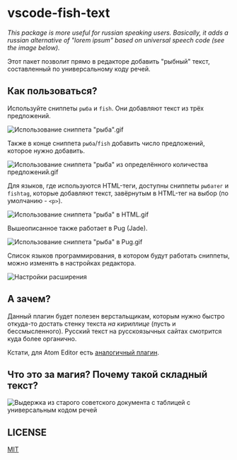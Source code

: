 # vscode-fish-text

_This package is more useful for russian speaking users. Basically, it adds a russian alternative of "lorem ipsum" based on universal speech code (see the image below)._

Этот пакет позволит прямо в редакторе добавить "рыбный" текст, составленный по универсальному коду речей.

## Как пользоваться?

Используйте сниппеты `рыба` и `fish`. Они добавляют текст из трёх предложений.

![Использование сниппета "рыба".gif](https://github.com/mamoruuu/vscode-fish-text/raw/main/.github/1.gif)

Также в конце сниппета `рыба`/`fish` добавить число предложений, которое нужно добавить.

![Использование сниппета "рыба" из определённого количества предложений.gif](https://github.com/mamoruuu/vscode-fish-text/raw/main/.github/2.gif)

Для языков, где используются HTML-теги, доступны сниппеты `рыбатег` и `fishtag`, которые добавляют текст, завёрнутым в HTML-тег на выбор (по умолчанию - `<p>`).

![Использование сниппета "рыба" в HTML.gif](https://github.com/mamoruuu/vscode-fish-text/raw/main/.github/3-html.gif)

Вышеописанное также работает в Pug (Jade).

![Использование сниппета "рыба" в Pug.gif](https://github.com/mamoruuu/vscode-fish-text/raw/main/.github/4-pug.gif)

Список языков программирования, в котором будут работать сниппеты, можно изменять в настройках редактора.

![Настройки расширения](https://github.com/mamoruuu/vscode-fish-text/raw/main/.github/settings.png)

## А зачем?

Данный плагин будет полезен верстальщикам, которым нужно быстро откуда-то достать стенку текста *на кириллице* (пусть и бессмысленного). Русский текст на русскоязычных сайтах смотрится куда более органично.

Кстати, для Atom Editor есть [аналогичный плагин](https://atom.io/packages/fish-text).

## Что это за магия? Почему такой складный текст?

![Выдержка из старого советского документа с таблицей с универсальным кодом речей](https://github.com/mamoruuu/vscode-fish-text/raw/main/.github/fish-text-sample.jpg)

## LICENSE

[MIT](LICENSE.md)
